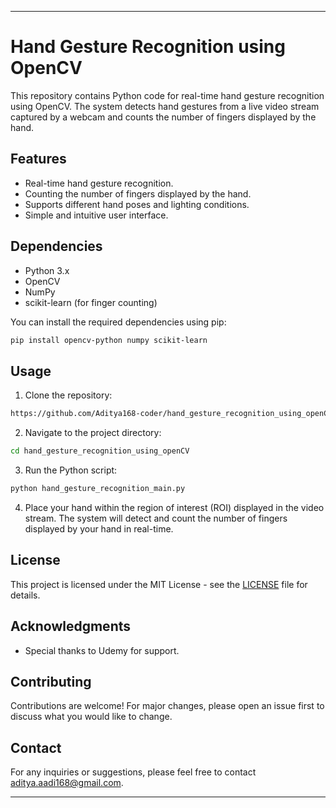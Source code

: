 
---

# Hand Gesture Recognition using OpenCV

This repository contains Python code for real-time hand gesture recognition using OpenCV. The system detects hand gestures from a live video stream captured by a webcam and counts the number of fingers displayed by the hand.

## Features

- Real-time hand gesture recognition.
- Counting the number of fingers displayed by the hand.
- Supports different hand poses and lighting conditions.
- Simple and intuitive user interface.

## Dependencies

- Python 3.x
- OpenCV
- NumPy
- scikit-learn (for finger counting)

You can install the required dependencies using pip:

```bash
pip install opencv-python numpy scikit-learn
```

## Usage

1. Clone the repository:

```bash
https://github.com/Aditya168-coder/hand_gesture_recognition_using_openCV.git
```

2. Navigate to the project directory:

```bash
cd hand_gesture_recognition_using_openCV
```

3. Run the Python script:

```bash
python hand_gesture_recognition_main.py
```

4. Place your hand within the region of interest (ROI) displayed in the video stream. The system will detect and count the number of fingers displayed by your hand in real-time.

## License

This project is licensed under the MIT License - see the [LICENSE](LICENSE) file for details.

## Acknowledgments

- Special thanks to Udemy for support.

## Contributing

Contributions are welcome! For major changes, please open an issue first to discuss what you would like to change.

## Contact

For any inquiries or suggestions, please feel free to contact aditya.aadi168@gmail.com.

---
